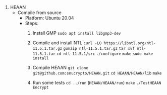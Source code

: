 1. HEAAN
    - Compile from source
        - Platform: Ubuntu 20.04
        - Steps:
            1. Install GMP
            `sudo apt install libgmp3-dev`

            1. Compile and install NTL
            `curl -LO https://libntl.org/ntl-11.5.1.tar.gz`
            `gunzip ntl-11.5.1.tar.gz`
            `tar xvf ntl-11.5.1.tar`
            `cd ntl-11.5.1/src`
            `./configure`
            `make`
            `sudo make install`

            1. Compile HEAAN
            `git clone git@github.com:snucrypto/HEAAN.git`
            `cd HEAAN/HEAAN/lib`
            `make`

            1. Run some tests
            `cd ../run` (`HEAAN/HEAAN/run`)
            `make`
            `./TestHEAAN Encrypt`